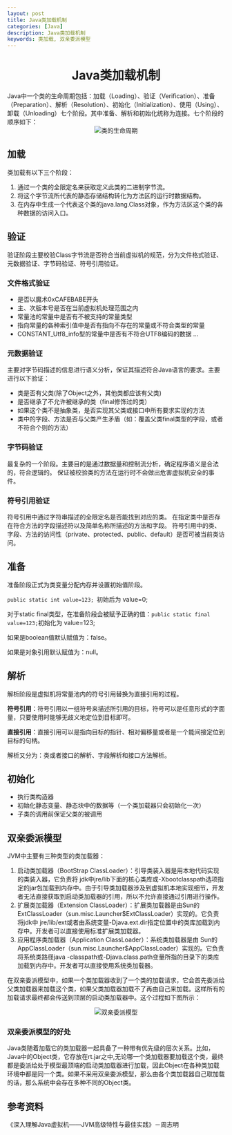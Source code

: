 ```yaml
---
layout: post
title: Java类加载机制
categories: [Java]
description: Java类加载机制
keywords: 类加载, 双亲委派模型
---
```


<h1 align="center">Java类加载机制</h1>
Java中一个类的生命周期包括：加载（Loading）、验证（Verification）、准备（Preparation）、解析（Resolution）、初始化（Initialization）、使用（Using）、卸载（Unloading）七个阶段。其中准备、解析和初始化统称为连接。七个阶段的顺序如下：
<div align="center">
    <img src="{{ site.url }}/images/posts/java/类的生命周期.png" alt="类的生命周期"/>
</div>

## 加载
类加载有以下三个阶段：
1. 通过一个类的全限定名来获取定义此类的二进制字节流。
2. 将这个字节流所代表的静态存储结构转化为方法区的运行时数据结构。
3. 在内存中生成一个代表这个类的java.lang.Class对象，作为方法区这个类的各种数据的访问入口。

## 验证
验证阶段主要校验Class字节流是否符合当前虚拟机的规范，分为文件格式验证、元数据验证、字节码验证、符号引用验证。

### 文件格式验证
* 是否以魔术0xCAFEBABE开头
* 主、次版本号是否在当前虚拟机处理范围之内
* 常量池的常量中是否有不被支持的常量类型
* 指向常量的各种索引值中是否有指向不存在的常量或不符合类型的常量
* CONSTANT_Utf8_info型的常量中是否有不符合UTF8编码的数据
...

### 元数据验证
主要对字节码描述的信息进行语义分析，保证其描述符合Java语言的要求。主要进行以下验证：
* 类是否有父类(除了Object之外，其他类都应该有父类)
* 是否继承了不允许被继承的类（final修饰过的类）
* 如果这个类不是抽象类，是否实现其父类或接口中所有要求实现的方法
* 类中的字段、方法是否与父类产生矛盾（如：覆盖父类final类型的字段，或者不符合个则的方法）

### 字节码验证
最复杂的一个阶段。主要目的是通过数据量和控制流分析，确定程序语义是合法的，符合逻辑的。
保证被校验类的方法在运行时不会做出危害虚拟机安全的事件。

### 符号引用验证
符号引用中通过字符串描述的全限定名是否能找到对应的类。
在指定类中是否存在符合方法的字段描述符以及简单名称所描述的方法和字段。
符号引用中的类、字段、方法的访问性（private、protected、public、default）是否可被当前类访问。

## 准备
准备阶段正式为类变量分配内存并设置初始值阶段。

`public static int value=123; `初始后为 value=0;

对于static final类型，在准备阶段会被赋予正确的值：`public static final value=123;`初始化为 value=123;

如果是boolean值默认赋值为：false。

如果是对象引用默认赋值为：null。

## 解析
解析阶段是虚拟机将常量池内的符号引用替换为直接引用的过程。

**符号引用**：符号引用以一组符号来描述所引用的目标，符号可以是任意形式的字面量，只要使用时能够无歧义地定位到目标即可。

**直接引用**：直接引用可以是指向目标的指针、相对偏移量或者是一个能间接定位到目标的句柄。

解析又分为：类或者接口的解析、字段解析和接口方法解析。

## 初始化
* 执行类构造器<clinit>
* 初始化静态变量、静态块中的数据等（一个类加载器只会初始化一次）
* 子类的<clinit>调用前保证父类的<clinit>被调用

## 双亲委派模型
JVM中主要有三种类型的类加载器：
1. 启动类加载器（BootStrap ClassLoader）：引导类装入器是用本地代码实现的类装入器，它负责将 jdk中jre/lib下面的核心类库或-Xbootclasspath选项指定的jar包加载到内存中。由于引导类加载器涉及到虚拟机本地实现细节，开发者无法直接获取到启动类加载器的引用，所以不允许直接通过引用进行操作。
2. 扩展类加载器（Extension ClassLoader）：扩展类加载器是由Sun的ExtClassLoader（sun.misc.Launcher$ExtClassLoader）实现的。它负责将jdk中
jre/lib/ext或者由系统变量-Djava.ext.dir指定位置中的类库加载到内存中。开发者可以直接使用标准扩展类加载器。
3. 应用程序类加载器（Application ClassLoader）：系统类加载器是由 Sun的 AppClassLoader（sun.misc.Launcher$AppClassLoader）实现的。它负责将系统类路径java -classpath或-Djava.class.path变量所指的目录下的类库加载到内存中。开发者可以直接使用系统类加载器。

在双亲委派模型中，如果一个类加载器收到了一个类的加载请求，它会首先委派给父类加载器来加载这个类，如果父类加载器加载不了再由自己来加载。这样所有的加载请求最终都会传送到顶层的启动类加载器中。这个过程如下图所示：
<div align="center">
    <img src="{{ site.url }}/images/posts/java/双亲委派模型.png" alt="双亲委派模型"/>
</div> 

### 双亲委派模型的好处
Java类随着加载它的类加载器一起具备了一种带有优先级的层次关系。比如，Java中的Object类，它存放在rt.jar之中,无论哪一个类加载器要加载这个类，最终都是委派给处于模型最顶端的启动类加载器进行加载，因此Object在各种类加载环境中都是同一个类。如果不采用双亲委派模型，那么由各个类加载器自己取加载的话，那么系统中会存在多种不同的Object类。

## 参考资料
《深入理解Java虚拟机——JVM高级特性与最佳实践》－周志明